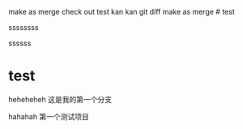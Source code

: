 make as merge check out test
kan kan git diff
make as merge # test

ssssssss

ssssss

# test
heheheheh
这是我的第一个分支

hahahah
第一个测试项目
